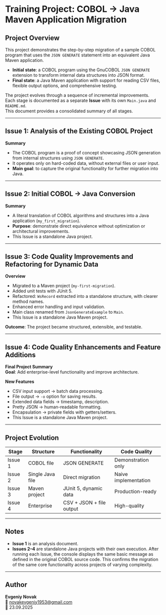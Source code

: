# Training Project: COBOL → Java Maven Application Migration

## Project Overview
This project demonstrates the step-by-step migration of a sample COBOL program that uses the `JSON GENERATE` statement into an equivalent Java Maven application.  

- **Initial state**: a COBOL program using the GnuCOBOL `JSON GENERATE` extension to transform internal data structures into JSON format.  
- **Final state**: a Java Maven application with support for reading CSV files, flexible output options, and comprehensive testing.  

The project evolves through a sequence of incremental improvements.  
Each stage is documented as a separate **Issue** with its own `Main.java` and `README.md`.  
This document provides a consolidated summary of all stages.

---

## Issue 1: Analysis of the Existing COBOL Project
**Summary**  
- The COBOL program is a proof of concept showcasing JSON generation from internal structures using `JSON GENERATE`.  
- It operates only on hard-coded data, without external files or user input.  
- **Main goal**: to capture the original functionality for further migration into Java.

---

## Issue 2: Initial COBOL → Java Conversion
**Summary**  
- A literal translation of COBOL algorithms and structures into a Java application (`my_first_migration`).  
- **Purpose**: demonstrate direct equivalence without optimization or architectural improvements.  
- This Issue is a standalone Java project.

---

## Issue 3: Code Quality Improvements and Refactoring for Dynamic Data
**Overview**  
- Migrated to a Maven project (`my-first-migration`).  
- Added unit tests with JUnit 5.  
- Refactored: `WsRecord` extracted into a standalone structure, with clearer method names.  
- Enhanced error handling and input validation.  
- Main class renamed from `JsonGenerateExample` to `Main`.  
- This Issue is a standalone Java Maven project.  

**Outcome**: The project became structured, extensible, and testable.

---

## Issue 4: Code Quality Enhancements and Feature Additions
**Final Project Summary**  
**Goal**: Add enterprise-level functionality and improve architecture.  

**New Features**  
- CSV input support → batch data processing.  
- File output → `-o` option for saving results.  
- Extended data fields → timestamp, description.  
- Pretty JSON → human-readable formatting.  
- Encapsulation → private fields with getters/setters.  
- This Issue is a standalone Java Maven project.  

---

## Project Evolution

| Stage   | Structure         | Functionality            | Code Quality        |
|---------|------------------|--------------------------|---------------------|
| Issue 1 | COBOL file       | JSON GENERATE            | Demonstration only  |
| Issue 2 | Single Java file | Direct migration         | Naive implementation |
| Issue 3 | Maven project    | JUnit 5, dynamic data    | Production-ready    |
| Issue 4 | Enterprise       | CSV + JSON + file output | High-quality        |

---

## Notes
- **Issue 1** is an analysis document.  
- **Issues 2–4** are standalone Java projects with their own execution. After running each Issue, the console displays the same basic message as defined in the original COBOL source code. This confirms the migration of the same core functionality across projects of varying complexity.

---

## Author
**Evgeniy Novak**  
📧 novakevgeniy1953@gmail.com  
📅 23.09.2025
